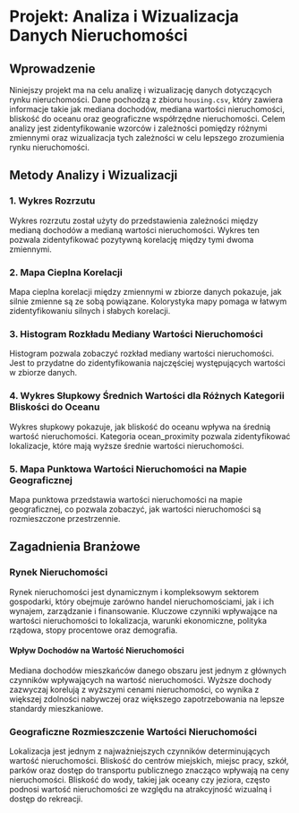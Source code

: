 # Projekt: Analiza i Wizualizacja Danych Nieruchomości 

## Wprowadzenie

Niniejszy projekt ma na celu analizę i wizualizację danych dotyczących rynku nieruchomości. Dane pochodzą z zbioru `housing.csv`, który zawiera informacje takie jak mediana dochodów, mediana wartości nieruchomości, bliskość do oceanu oraz geograficzne współrzędne nieruchomości. Celem analizy jest zidentyfikowanie wzorców i zależności pomiędzy różnymi zmiennymi oraz wizualizacja tych zależności w celu lepszego zrozumienia rynku nieruchomości.

## Metody Analizy i Wizualizacji

### 1. Wykres Rozrzutu

Wykres rozrzutu został użyty do przedstawienia zależności między medianą dochodów a medianą wartości nieruchomości. Wykres ten pozwala zidentyfikować pozytywną korelację między tymi dwoma zmiennymi.

### 2. Mapa Cieplna Korelacji

Mapa cieplna korelacji między zmiennymi w zbiorze danych pokazuje, jak silnie zmienne są ze sobą powiązane. Kolorystyka mapy pomaga w łatwym zidentyfikowaniu silnych i słabych korelacji.

### 3. Histogram Rozkładu Mediany Wartości Nieruchomości

Histogram pozwala zobaczyć rozkład mediany wartości nieruchomości. Jest to przydatne do zidentyfikowania najczęściej występujących wartości w zbiorze danych.

### 4. Wykres Słupkowy Średnich Wartości dla Różnych Kategorii Bliskości do Oceanu

Wykres słupkowy pokazuje, jak bliskość do oceanu wpływa na średnią wartość nieruchomości. Kategoria ocean_proximity pozwala zidentyfikować lokalizacje, które mają wyższe średnie wartości nieruchomości.

### 5. Mapa Punktowa Wartości Nieruchomości na Mapie Geograficznej

Mapa punktowa przedstawia wartości nieruchomości na mapie geograficznej, co pozwala zobaczyć, jak wartości nieruchomości są rozmieszczone przestrzennie.

## Zagadnienia Branżowe
### Rynek Nieruchomości
Rynek nieruchomości jest dynamicznym i kompleksowym sektorem gospodarki, który obejmuje zarówno handel nieruchomościami, jak i ich wynajem, zarządzanie i finansowanie. Kluczowe czynniki wpływające na wartości nieruchomości to lokalizacja, warunki ekonomiczne, polityka rządowa, stopy procentowe oraz demografia.

#### Wpływ Dochodów na Wartość Nieruchomości
Mediana dochodów mieszkańców danego obszaru jest jednym z głównych czynników wpływających na wartość nieruchomości. Wyższe dochody zazwyczaj korelują z wyższymi cenami nieruchomości, co wynika z większej zdolności nabywczej oraz większego zapotrzebowania na lepsze standardy mieszkaniowe.

### Geograficzne Rozmieszczenie Wartości Nieruchomości
Lokalizacja jest jednym z najważniejszych czynników determinujących wartość nieruchomości. Bliskość do centrów miejskich, miejsc pracy, szkół, parków oraz dostęp do transportu publicznego znacząco wpływają na ceny nieruchomości. Bliskość do wody, takiej jak oceany czy jeziora, często podnosi wartość nieruchomości ze względu na atrakcyjność wizualną i dostęp do rekreacji.
